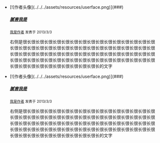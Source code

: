 <link rel="stylesheet" type="text/css" href="../misc/imageText.css">

<aside class="doc-demo">

*   <div class="x-imagetext-image">[![作者头像](../../../assets/resources/userface.png)](###)</div>

    <div class="x-imagetext-text">

    ##### [腻害我是](###)

    <small>[我是作者](###) 发表于 2013/3/3</small>

    右侧是很长很长很长很长很长很长很长很长很长很长很长很长很长很长很长很长很长很长很长很长很长很长很长很长很长很长很长很长很长很长很长很长很长很长很长很长很长很长很长很长很长很长很长很长很长很长很长很长很长很长很长很长很长很长很长很长很长很长很长很长很长很长很长很长很长很长很长很长很长很长很长很长很长很长很长很长很长的文字

    </div>

*   <div class="x-imagetext-image">[![作者头像](../../../assets/resources/userface.png)](###)</div>

    <div class="x-imagetext-text">

    ##### [腻害我是](###)

    <small>[我是作者](###) 发表于 2013/3/3</small>

    右侧是很长很长很长很长很长很长很长很长很长很长很长很长很长很长很长很长很长很长很长很长很长很长很长很长很长很长很长很长很长很长很长很长很长很长很长很长很长很长很长很长很长很长很长很长很长很长很长很长很长很长很长很长很长很长很长很长很长很长很长很长很长很长很长很长很长很长很长很长很长很长很长很长很长很长很长很长很长的文字

    </div>

</aside>